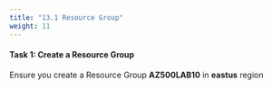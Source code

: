 ```yaml
---
title: "13.1 Resource Group"
weight: 11
---
```


#### Task 1: Create a Resource Group

Ensure you create a Resource Group **AZ500LAB10** in **eastus** region